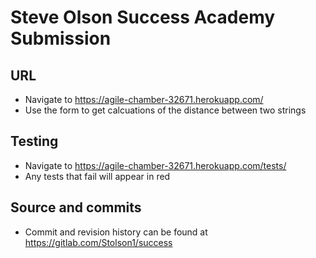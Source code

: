 # Steve Olson Success Academy Submission

## URL

- Navigate to https://agile-chamber-32671.herokuapp.com/
- Use the form to get calcuations of the distance between two strings

## Testing

- Navigate to https://agile-chamber-32671.herokuapp.com/tests/
- Any tests that fail will appear in red

## Source and commits

- Commit and revision history can be found at https://gitlab.com/Stolson1/success